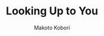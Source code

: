 --- 
slug: "looking-up-to-you"
title: "Looking Up to You"
publishdate: "2018-12-09"
src: "https://365manga.net/manga/looking-up-to-you"
author: "Makoto Kobori"
image: "https://f01.mrcdn.info/file/mrportal/i/b/p/5/hC.fhhuJIAI.jpg"
tags: ["Drama","Romance","School life","Seinen","Slice of life"]
chapters: ["Vol.1 Chapter 1: A Broken Heart"]
chapterlinks: ["https://365manga.net/looking-up-to-you/chapter-1.html"]
description: "After his first love confession is rejected, Yuuki Shibuki finds himself crying away his heartbreak at a city park. Feeling depressed and blaming his short height and feminine looks for his failure, he is immediately perked up by a hooded street musician who's skill with the guitar helps to soothe away some of his self loathing. The next day he meets that same musician at the park and learns that 'he' was in fact a tall girl named Takamine Chikako and that she was playing the song he heard the previous night specifically for him."
---
